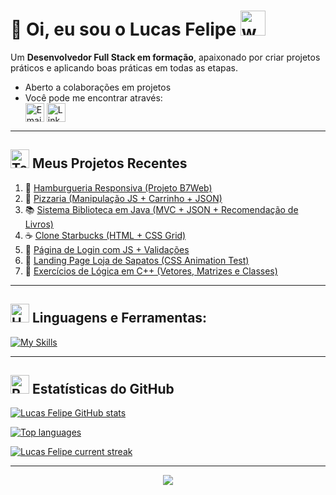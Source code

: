 # 👋 Oi, eu sou o Lucas Felipe <img src="https://user-images.githubusercontent.com/72663882/171687151-bb31c996-c9d2-49c8-b593-734946893b23.gif" alt="waving hand gif" aria-hidden="true" width="40" />

Um **Desenvolvedor Full Stack em formação**, apaixonado por criar projetos práticos e aplicando boas práticas em todas as etapas.  
- Aberto a colaborações em projetos  
- Você pode me encontrar através:  
<a href="mailto:lucasfelipemartins20@gmail.com" title="Email"><img alt="Email" src="https://img.shields.io/badge/Gmail-D14836?style=for-the-badge&logo=gmail&logoColor=white" height="30" align="center"/></a> <a href="https://www.linkedin.com/in/lucas-felipe-martins/" title="LinkedIn"><img  alt="LinkedIn" title="LinkedIn" src="https://img.shields.io/static/v1?message=LinkedIn&logo=linkedin&label=&color=0077B5&logoColor=white&labelColor=&style=for-the-badge" height="30" align="center" /></a>  

---

## <img src="https://raw.githubusercontent.com/Tarikul-Islam-Anik/Animated-Fluent-Emojis/master/Emojis/People/Technologist.png" alt="Technologist" width="30" height="30" /> Meus Projetos Recentes  

1. 🍔 [Hamburgueria Responsiva (Projeto B7Web)](https://github.com/LucasFelipeMartins/hamburgueria)  
2. 🍕 [Pizzaria (Manipulação JS + Carrinho + JSON)](https://github.com/LucasFelipeMartins/pizzaria)  
3. 📚 [Sistema Biblioteca em Java (MVC + JSON + Recomendação de Livros)](https://github.com/LucasFelipeMartins/biblioteca-java)  
4. ☕ [Clone Starbucks (HTML + CSS Grid)](https://github.com/LucasFelipeMartins/starbucks-clone)  
5. 🔑 [Página de Login com JS + Validações](https://github.com/LucasFelipeMartins/login-js)  
6. 🥿 [Landing Page Loja de Sapatos (CSS Animation Test)](https://github.com/LucasFelipeMartins/landing-shoes)  
7. 🔢 [Exercícios de Lógica em C++ (Vetores, Matrizes e Classes)](https://github.com/LucasFelipeMartins/exercicios-cpp)  

---

## <img src="https://raw.githubusercontent.com/Tarikul-Islam-Anik/Animated-Fluent-Emojis/master/Emojis/Objects/Hammer%20and%20Wrench.png" alt="Hammer and Wrench" width="30" height="30" /> **Linguagens e Ferramentas:**  

[![My Skills](https://skillicons.dev/icons?i=html,css,tailwind,bootstrap,js,react,ts,nextjs,nodejs,adonis,cpp,java,php,laravel,py,git,github,vscode,postgres,mysql,linkedin,&perline=13)](#)


---

## <img src="https://raw.githubusercontent.com/Tarikul-Islam-Anik/Animated-Fluent-Emojis/master/Emojis/Travel%20and%20places/Rocket.png" alt="Rocket" width="30" height="30" /> Estatísticas do GitHub  

[![Lucas Felipe GitHub stats](https://bad-apple-github-readme.vercel.app/api?username=LucasFelipeMartins&show_icons=true&count_private=true&line_height=20&icon_color=00b3ff&theme=blue-green&title_color=00b3ff)](#)  

[![Top languages](https://github-readme-stats.vercel.app/api/top-langs/?username=LucasFelipeMartins&layout=compact&count_private=true&theme=blue-green&title_color=00b3ff)](#)  

[![Lucas Felipe current streak](https://streak-stats.demolab.com/?user=LucasFelipeMartins&count_private=true&theme=blue-green&title_color=00b3ff)](#)  

---

<p align="center">
     <img src="https://capsule-render.vercel.app/api?type=waving&color=gradient&height=100&section=footer"/>
</p>
